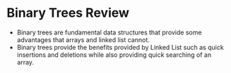 # Binary Trees Review

- Binary trees are fundamental data structures that provide some advantages that arrays and linked list cannot.
- Binary trees provide the benefits provided by Linked List such as quick insertions and deletions while also providing quick searching of an array.


